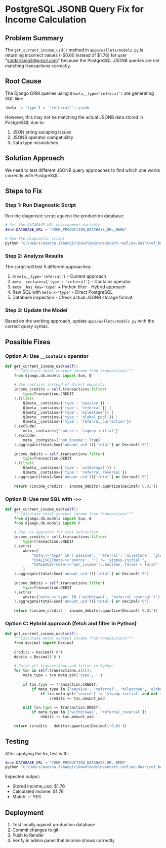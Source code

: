 # PostgreSQL JSONB Query Fix for Income Calculation

## Problem Summary

The `get_current_income_usd()` method in `apps/wallets/models.py` is returning incorrect values (-$0.60 instead of $1.76) for user "sardarlaeiq3@gmail.com" because the PostgreSQL JSONB queries are not matching transactions correctly.

## Root Cause

The Django ORM queries using `Q(meta__type='referral')` are generating SQL like:
```sql
(meta -> 'type') = '"referral"'::jsonb
```

However, this may not be matching the actual JSONB data stored in PostgreSQL due to:
1. JSON string escaping issues
2. JSONB operator compatibility
3. Data type mismatches

## Solution Approach

We need to test different JSONB query approaches to find which one works correctly with PostgreSQL.

## Steps to Fix

### Step 1: Run Diagnostic Script

Run the diagnostic script against the production database:

```powershell
# Set the DATABASE_URL environment variable
$env:DATABASE_URL = "YOUR_PRODUCTION_DATABASE_URL_HERE"

# Run the diagnostic script
python "c:\Users\Ayesha Jahangir\Downloads\nexocart-redline-dash\ref_backend\test_jsonb_query.py"
```

### Step 2: Analyze Results

The script will test 5 different approaches:
1. `Q(meta__type='referral')` - Current approach
2. `meta__contains={'type': 'referral'}` - Contains operator
3. `meta__has_key='type'` + Python filter - Hybrid approach
4. Raw SQL with `meta->>'type'` - Direct PostgreSQL
5. Database inspection - Check actual JSONB storage format

### Step 3: Update the Model

Based on the working approach, update `apps/wallets/models.py` with the correct query syntax.

## Possible Fixes

### Option A: Use `__contains` operator

```python
def get_current_income_usd(self):
    """Calculate total current income from transactions"""
    from django.db.models import Sum, Q
    
    # Use contains instead of direct equality
    income_credits = self.transactions.filter(
        type=Transaction.CREDIT
    ).filter(
        Q(meta__contains={'type': 'passive'}) | 
        Q(meta__contains={'type': 'referral'}) | 
        Q(meta__contains={'type': 'milestone'}) |
        Q(meta__contains={'type': 'global_pool'}) |
        Q(meta__contains={'type': 'referral_correction'})
    ).exclude(
        meta__contains={'source': 'signup-initial'}
    ).exclude(
        meta__contains={'non_income': True}
    ).aggregate(total=Sum('amount_usd'))['total'] or Decimal('0')
    
    income_debits = self.transactions.filter(
        type=Transaction.DEBIT
    ).filter(
        Q(meta__contains={'type': 'withdrawal'}) |
        Q(meta__contains={'type': 'referral_reversal'})
    ).aggregate(total=Sum('amount_usd'))['total'] or Decimal('0')
    
    return (income_credits - income_debits).quantize(Decimal('0.01'))
```

### Option B: Use raw SQL with `->>`

```python
def get_current_income_usd(self):
    """Calculate total current income from transactions"""
    from django.db.models import Sum, Q
    from django.db.models import F
    
    # Use ->> operator for text extraction
    income_credits = self.transactions.filter(
        type=Transaction.CREDIT
    ).extra(
        where=[
            "meta->>'type' IN ('passive', 'referral', 'milestone', 'global_pool', 'referral_correction')",
            "COALESCE(meta->>'source', '') != 'signup-initial'",
            "COALESCE((meta->>'non_income')::boolean, false) = false"
        ]
    ).aggregate(total=Sum('amount_usd'))['total'] or Decimal('0')
    
    income_debits = self.transactions.filter(
        type=Transaction.DEBIT
    ).extra(
        where=["meta->>'type' IN ('withdrawal', 'referral_reversal')"]
    ).aggregate(total=Sum('amount_usd'))['total'] or Decimal('0')
    
    return (income_credits - income_debits).quantize(Decimal('0.01'))
```

### Option C: Hybrid approach (fetch and filter in Python)

```python
def get_current_income_usd(self):
    """Calculate total current income from transactions"""
    from decimal import Decimal
    
    credits = Decimal('0')
    debits = Decimal('0')
    
    # Fetch all transactions and filter in Python
    for txn in self.transactions.all():
        meta_type = txn.meta.get('type', '')
        
        if txn.type == Transaction.CREDIT:
            if meta_type in ['passive', 'referral', 'milestone', 'global_pool', 'referral_correction']:
                if txn.meta.get('source') != 'signup-initial' and not txn.meta.get('non_income', False):
                    credits += txn.amount_usd
        
        elif txn.type == Transaction.DEBIT:
            if meta_type in ['withdrawal', 'referral_reversal']:
                debits += txn.amount_usd
    
    return (credits - debits).quantize(Decimal('0.01'))
```

## Testing

After applying the fix, test with:

```powershell
$env:DATABASE_URL = "YOUR_PRODUCTION_DATABASE_URL_HERE"
python "c:\Users\Ayesha Jahangir\Downloads\nexocart-redline-dash\ref_backend\test_income_calc.py"
```

Expected output:
- Stored income_usd: $1.76
- Calculated income: $1.76
- Match: ✅ YES

## Deployment

1. Test locally against production database
2. Commit changes to git
3. Push to Render
4. Verify in admin panel that income shows correctly